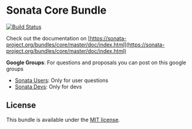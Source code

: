 Sonata Core Bundle
==================

[![Build Status](https://api.travis-ci.org/sonata-project/SonataCoreBundle.png)](https://travis-ci.org/sonata-project/SonataCoreBundle)

Check out the documentation on [https://sonata-project.org/bundles/core/master/doc/index.html](https://sonata-project.org/bundles/core/master/doc/index.html)

**Google Groups**: For questions and proposals you can post on this google groups

* [Sonata Users](https://groups.google.com/group/sonata-users): Only for user questions
* [Sonata Devs](https://groups.google.com/group/sonata-devs): Only for devs

License
-------

This bundle is available under the [MIT license](Resources/meta/LICENSE).
